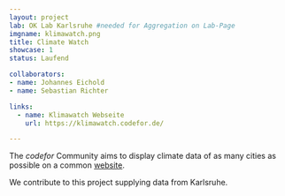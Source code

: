 ```yaml
---
layout: project
lab: OK Lab Karlsruhe #needed for Aggregation on Lab-Page
imgname: klimawatch.png
title: Climate Watch
showcase: 1
status: Laufend

collaborators:
- name: Johannes Eichold
- name: Sebastian Richter

links:
  - name: Klimawatch Webseite
    url: https://klimawatch.codefor.de/

---
```


The *codefor* Community aims to display climate data of as many cities as possible on a common [website](https://klimawatch.codefor.de/).

We contribute to this project supplying data from Karlsruhe.

